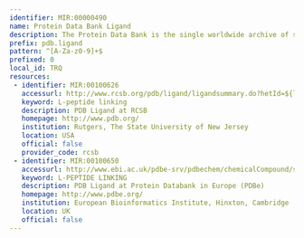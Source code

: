 ```yaml
---
identifier: MIR:00000490
name: Protein Data Bank Ligand
description: The Protein Data Bank is the single worldwide archive of structural data of biological macromolecules. This collection references ligands.
prefix: pdb.ligand
pattern: ^[A-Za-z0-9]+$
prefixed: 0
local_id: TRQ
resources:
 - identifier: MIR:00100626
   accessurl: http://www.rcsb.org/pdb/ligand/ligandsummary.do?hetId=${lid}
   keyword: L-peptide linking
   description: PDB Ligand at RCSB
   homepage: http://www.pdb.org/
   institution: Rutgers, The State University of New Jersey
   location: USA
   official: false
   provider_code: rcsb
 - identifier: MIR:00100650
   accessurl: http://www.ebi.ac.uk/pdbe-srv/pdbechem/chemicalCompound/show/${lid}
   keyword: L-PEPTIDE LINKING
   description: PDB Ligand at Protein Databank in Europe (PDBe)
   homepage: http://www.pdbe.org/
   institution: European Bioinformatics Institute, Hinxton, Cambridge
   location: UK
   official: false
---
```

